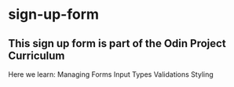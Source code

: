 # sign-up-form

This sign up form is part of the Odin Project Curriculum
--------------------------------------------------------

Here we learn:
Managing Forms
Input Types
Validations
Styling


